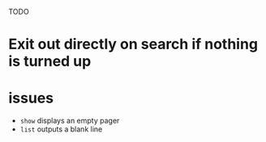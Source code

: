 TODO
# Exit out directly on search if nothing is turned up

# issues

* `show` displays an empty pager
* `list` outputs a blank line

